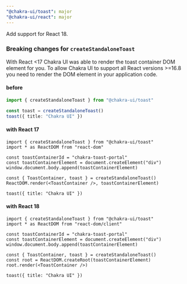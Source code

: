 ```yaml
---
"@chakra-ui/toast": major
"@chakra-ui/react": major
---
```


Add support for React 18.

### Breaking changes for `createStandaloneToast`

With React <17 Chakra UI was able to render the toast container DOM element for
you. To allow Chakra UI to support all React versions >=16.8 you need to render
the DOM element in your application code.

#### before

```ts
import { createStandaloneToast } from "@chakra-ui/toast"

const toast = createStandaloneToast()
toast({ title: "Chakra UI" })
```

#### with React 17

```tsx
import { createStandaloneToast } from "@chakra-ui/toast"
import * as ReactDOM from "react-dom"

const toastContainerId = "chakra-toast-portal"
const toastContainerElement = document.createElement("div")
window.document.body.append(toastContainerElement)

const { ToastContainer, toast } = createStandaloneToast()
ReactDOM.render(<ToastContainer />, toastContainerElement)

toast({ title: "Chakra UI" })
```

#### with React 18

```tsx
import { createStandaloneToast } from "@chakra-ui/toast"
import * as ReactDOM from "react-dom/client"

const toastContainerId = "chakra-toast-portal"
const toastContainerElement = document.createElement("div")
window.document.body.append(toastContainerElement)

const { ToastContainer, toast } = createStandaloneToast()
const root = ReactDOM.createRoot(toastContainerElement)
root.render(<ToastContainer />)

toast({ title: "Chakra UI" })
```
